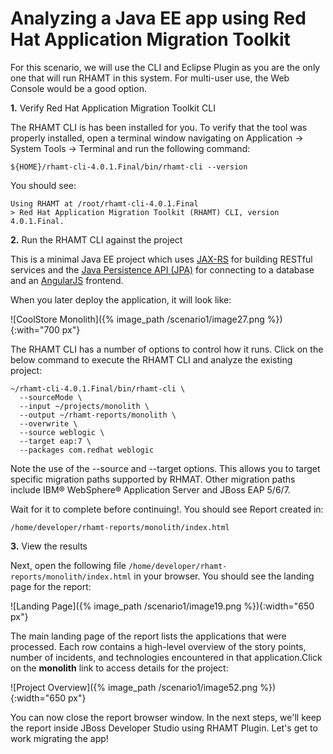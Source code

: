 # Analyzing a Java EE app using Red Hat Application Migration Toolkit

For this scenario, we will use the CLI and Eclipse Plugin as you are the only one that will run RHAMT in this system. For multi-user use, the Web Console would be a good option.

**1.** Verify Red Hat Application Migration Toolkit CLI

   The RHAMT CLI is has been installed for you. To verify that the tool was properly installed, open a terminal window navigating on Application → System Tools → Terminal and run the following command:

~~~shell
${HOME}/rhamt-cli-4.0.1.Final/bin/rhamt-cli --version
~~~

You should see:

~~~shell
Using RHAMT at /root/rhamt-cli-4.0.1.Final
> Red Hat Application Migration Toolkit (RHAMT) CLI, version 4.0.1.Final.
~~~

**2.** Run the RHAMT CLI against the project

This is a minimal Java EE project which uses [JAX-RS](https://docs.oracle.com/javaee/7/tutorial/jaxrs.htm) for building RESTful services and the [Java Persistence API \(JPA\)](https://docs.oracle.com/javaee/7/tutorial/partpersist.htm) for connecting to a database and an [AngularJS](https://angularjs.org/) frontend.

When you later deploy the application, it will look like:

![CoolStore Monolith]({% image_path /scenario1/image27.png %}){:with="700 px"}

The RHAMT CLI has a number of options to control how it runs. Click on the below command to execute the RHAMT CLI and analyze the existing project:

~~~shell
~/rhamt-cli-4.0.1.Final/bin/rhamt-cli \
  --sourceMode \
  --input ~/projects/monolith \
  --output ~/rhamt-reports/monolith \
  --overwrite \
  --source weblogic \
  --target eap:7 \
  --packages com.redhat weblogic
~~~

Note the use of the --source and --target options. This allows you to target specific migration paths supported by RHMAT. Other migration paths include IBM® WebSphere® Application Server and JBoss EAP 5/6/7.

Wait for it to complete before continuing!. You should see Report created in:

~~~shell
/home/developer/rhamt-reports/monolith/index.html
~~~

**3.** View the results

Next, open the following file `/home/developer/rhamt-reports/monolith/index.html` in your browser. You should see the landing page for the report:

![Landing Page]({% image_path /scenario1/image19.png %}){:width="650 px"}

The main landing page of the report lists the applications that were processed. Each row contains a high-level overview of the story points, number of incidents, and technologies encountered in that application.Click on the **monolith** link to access details for the project:

![Project Overview]({% image_path /scenario1/image52.png %}){:width="650 px"}

You can now close the report browser window.
In the next steps, we'll keep the report inside JBoss Developer Studio using RHAMT Plugin.
Let's get to work migrating the app!  


